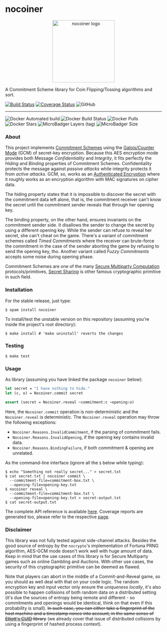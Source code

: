 nocoiner
========

<div align="center">
<img src="https://marcoonroad.dev/nocoiner/images/nocoiner.png" width="200" height="200" alt="nocoiner logo"/>
</div>

A Commitment Scheme library for Coin Flipping/Tossing algorithms and sort.

[![Build Status](https://travis-ci.com/marcoonroad/nocoiner.svg?branch=master)](https://travis-ci.com/marcoonroad/nocoiner)
[![Coverage Status](https://coveralls.io/repos/github/marcoonroad/nocoiner/badge.svg?branch=master)](https://coveralls.io/github/marcoonroad/nocoiner?branch=master)
![GitHub](https://img.shields.io/github/license/marcoonroad/nocoiner.svg)

---

![Docker Automated build](https://img.shields.io/docker/automated/marcoonroad/nocoiner.svg)
![Docker Build Status](https://img.shields.io/docker/build/marcoonroad/nocoiner.svg)
![Docker Pulls](https://img.shields.io/docker/pulls/marcoonroad/nocoiner.svg)
![Docker Stars](https://img.shields.io/docker/stars/marcoonroad/nocoiner.svg)
![MicroBadger Layers (tag)](https://img.shields.io/microbadger/layers/marcoonroad/nocoiner/latest.svg)
![MicroBadger Size](https://img.shields.io/microbadger/image-size/marcoonroad/nocoiner.svg)

### About

This project implements [Commitment Schemes][1] using the
[Galois/Counter Mode][2] (GCM) of secret-key encryption. Because this AES
encryption mode provides both Message _Confidentiality_ and _Integrity_, it fits
perfectly the _Hiding_ and _Binding_ properties of Commitment Schemes.
Confidentiality protects the message against _passive attacks_ while integrity
protects it from _active attacks_. GCM, so, works as an
[Authenticated Encryption][6] where it roughly works as an encryption algorithm
with MAC signatures on cipher data.

The hiding property states that it is impossible to discover the secret with the
commitment data left alone, that is, the commitment receiver can't know the
secret until the commitment sender reveals that through her opening key.

The binding property, on the other hand, ensures invariants on the commitment
sender side. It disallows the sender to change the secret by using a different
opening key. While the sender can refuse to reveal her secret, she can't cheat
on the game. There's a variant of commitment schemes called _Timed Commitments_
where the receiver can brute-force the commitment in the case of the sender
aborting the game by refusing to send the opening key, tho. Another variant
called _Fuzzy Commitments_ accepts some noise during opening phase.

Commitment Schemes are one of the many [Secure Multiparty Computation][3]
protocols/primitives, [Secret Sharing][4] is other famous cryptographic
primitive in such field.

### Installation

For the stable release, just type:

```shell
$ opam install nocoiner
```

To install/test the unstable version on this repository (assuming you're
inside the project's root directory):

```shell
$ make install # 'make uninstall' reverts the changes
```

### Testing

```shell
$ make test
```

### Usage

As library (assuming you have linked the package `nocoiner` below):

```ocaml
let secret = "I have nothing to hide."
let (c, o) = Nocoiner.commit secret

assert (secret = Nocoiner.reveal ~commitment:c ~opening:o)
```

Here, the `Nocoiner.commit` operation is non-deterministic and the
`Nocoiner.reveal` is deterministic. The `Nocoiner.reveal` operation may throw
the following exceptions:
- `Nocoiner.Reasons.InvalidCommitment`, if the parsing of commitment fails.
- `Nocoiner.Reasons.InvalidOpening`, if the opening key contains invalid data.
- `Nocoiner.Reasons.BindingFailure`, if both commitment & opening are unrelated.

As the command-line interface (ignore all the `$` below while typing):

```shell
$ echo "Something not really secret..." > secret.txt
$ cat secret.txt | nocoiner commit \
  --commitment-file=commitment-box.txt \
  --opening-file=opening-key.txt
$ nocoiner reveal \
  --commitment-file=commitment-box.txt \
  --opening-file=opening-key.txt > secret-output.txt
$ cat secret-output.txt
```

The complete API reference is available [here][7]. Coverage reports are
generated too, please refer to the respective [page][8].

### Disclaimer

This library was not fully tested against side-channel attacks. Besides the
good source of entropy by the `nocrypto`'s implementation of Fortuna PRNG
algorithm, AES-GCM mode doesn't work well with huge amount of data. Keep in mind
that the use cases of this library is for Secure Multiparty games such as online
Gambling and Auctions. With other use cases, the security of this cryptographic
primitive can be deemed as flawed.

Note that players can abort in the middle of a Commit-and-Reveal game, so you
should as well deal with that on your code logic. The random encryption key
and input vector only ensure the _uniqueness locally_, it's also possible to
happen collisions of both random data on a distributed setting (it's due the
sources of entropy being remote and different - so commitments and openings
would be identical, think on that even if this probability is small). ~~In such
case, you can either take a fingerprint of the host machine and a timestamp
nonce into account, in the same sense of [Elliott's CUID][5] library~~ (we already
cover that issue of distributed collisions by using a fingerprint of hashed
process context).

  [1]: https://en.wikipedia.org/wiki/Commitment_scheme
  [2]: https://en.wikipedia.org/wiki/Galois/Counter_Mode
  [3]: https://en.wikipedia.org/wiki/Secure_multiparty_computation
  [4]: https://en.wikipedia.org/wiki/Secret_sharing
  [5]: https://github.com/ericelliott/cuid
  [6]: https://en.wikipedia.org/wiki/Authenticated_encryption
  [7]: https://marcoonroad.dev/nocoiner/apiref/nocoiner/Nocoiner/index.html
  [8]: https://marcoonroad.dev/nocoiner/apicov/index.html
